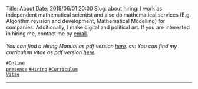 Title:          About
Date:           2019/06/01 20:00
Slug:           about
hiring:		I work as independent mathematical scientist and also do mathematical services (E.g. Algorithm revision and development, Mathematical Modelling) for companies. Additionally, I make digital and political art. If you are interested in hiring me, contact me by <a href="/contact.html#Information" title="Contact">email</a>.<br><br><i>You can find a Hiring Manual as pdf version <a href="/files/hiring-manual.pdf" title="Hiring Manual" target="_blank">here</a>.</i>
cv:		<i>You can find my curriculum vitae as pdf version <a href="/files/cv_longversion.pdf" title="Curriculum Vitae" target="_blank">here</a>.</i>

<code><a href="/about.html#OnlinePresence">\#Online presence</a></code>
<code><a href="/about.html#Hiring">\#Hiring</a></code>
<code><a href="/about.html#CurriculumVitae">\#Curriculum Vitae</a></code>
<!-- <code><a href="/about.html#Mission">\#Mission</a></code> -->

<hr />

